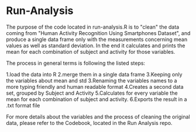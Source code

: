 Run-Analysis
============

The purpose of the code located in run-analysis.R is to "clean" the data coming from "Human Activity Recognition Using Smartphones Dataset", and produce a single data frame only with the measurements concerning mean values as well as standard deviation. 
In the end it calculates and prints the mean for each combination of subject and activity for those variables.

The process in general terms is following the listed steps: 

1.load the data into R
2.merge them in a single data frame
3.Keeping only the variables about mean and std
3.Renaming the variables names to a more typing friendly and human readable format
4.Creates a second data set, grouped by Subject and Activity
5.Calculates for every variable the mean for each combination of subject and activity.
6.Exports the result in a .txt format file

For more details about the variables and the process of cleaning the original data, please refer to the Codebook, located in the Run Analysis repo.


